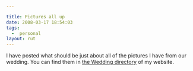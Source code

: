```yaml
---

title: Pictures all up
date: 2008-03-17 18:54:03
tags:
  -  personal
layout: rut
---
```


I have posted what should be just about all of the pictures I have from our wedding.  You can find them in <a href="http://www.schierer.org/~luke/photos/Wedding">the Wedding directory</a> of my website.


